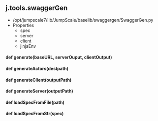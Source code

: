 ## j.tools.swaggerGen

- /opt/jumpscale7/lib/JumpScale/baselib/swaggergen/SwaggerGen.py
- Properties
    - spec
    - server
    - client
    - jinjaEnv

#### def generate(baseURL, serverOuput, clientOutput) 

    

#### def generateActors(destpath) 

    

#### def generateClient(outputPath) 

    

#### def generateServer(outputPath) 

    

#### def loadSpecFromFile(path) 

    

#### def loadSpecFromStr(spec) 

    

